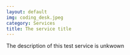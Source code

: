 ```yaml
---
layout: default
img: coding_desk.jpeg
category: Services
title: The service title
---
```

The description of this test service is unkwown